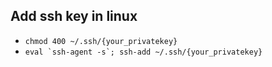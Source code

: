 ## Add ssh key in linux
 - `chmod 400 ~/.ssh/{your_privatekey}`
 - ``eval `ssh-agent -s`; ssh-add ~/.ssh/{your_privatekey}``

